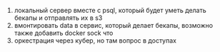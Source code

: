 1) локальный сервер вместе с psql, который будет уметь делать бекапы и отправлять их в s3
2) вмонтировать data в сервис, который делает бекапы, возможно также добавить docker sock что
3) оркестрация через кубер, но там вопрос в доступах